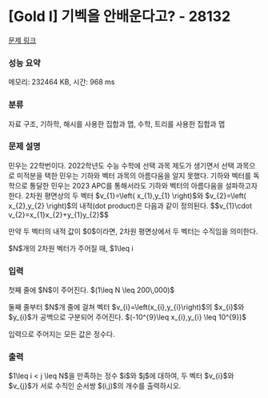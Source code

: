 # [Gold I] 기벡을 안배운다고? - 28132 

[문제 링크](https://www.acmicpc.net/problem/28132) 

### 성능 요약

메모리: 232464 KB, 시간: 968 ms

### 분류

자료 구조, 기하학, 해시를 사용한 집합과 맵, 수학, 트리를 사용한 집합과 맵

### 문제 설명

<p>민우는 22학번이다. 2022학년도 수능 수학에 선택 과목 제도가 생기면서 선택 과목으로 미적분을 택한 민우는 기하와 벡터 과목의 아름다움을 알지 못했다. 기하와 벡터를 독학으로 통달한 민우는 2023 APC를 통해서라도 기하와 벡터의 아름다움을 설파하고자 한다. 2차원 평면상의 두 벡터 $v_{1}=\left( x_{1},y_{1} \right)$와 $v_{2}=\left( x_{2},y_{2} \right)$의 내적(dot product)은 다음과 같이 정의된다. $$v_{1}\cdot v_{2}=x_{1}x_{2}+y_{1}y_{2}$$</p>

<p>만약 두 벡터의 내적 값이 $0$이라면, 2차원 평면상에서 두 벡터는 수직임을 의미한다.</p>

<p>$N$개의 2차원 벡터가 주어질 때, $1\leq i<j\leq N$이면서 두 벡터 $v_{i}$와 $v_{j}$가 수직인 순서쌍 $(i,j)$의 개수를 구하시오.</p>

### 입력 

 <p>첫째 줄에 $N$이 주어진다. $(1\leq N \leq 200\,000)$</p>

<p>둘째 줄부터 $N$개 줄에 걸쳐 벡터 $v_{i}=\left(x_{i},y_{i}\right)$의 $x_{i}$와 $y_{i}$가 공백으로 구분되어 주어진다. $(-10^{9}\leq x_{i},y_{i} \leq 10^{9})$</p>

<p>입력으로 주어지는 모든 값은 정수다.</p>

### 출력 

 <p>$1\leq i < j \leq N$을 만족하는 정수 $i$와 $j$에 대하여, 두 벡터 $v_{i}$와 $v_{j}$가 서로 수직인 순서쌍 $(i,j)$의 개수를 출력하시오.</p>

